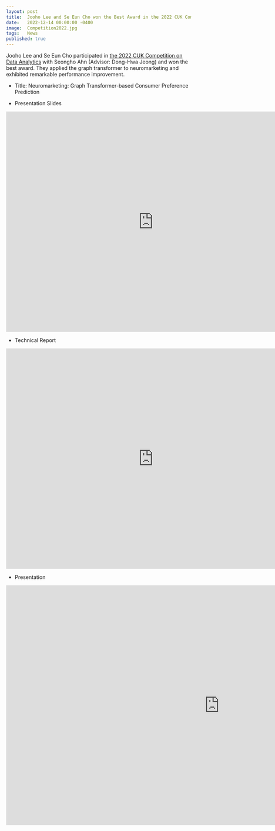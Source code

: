 ```yaml
---
layout: post
title:  Jooho Lee and Se Eun Cho won the Best Award in the 2022 CUK Competition on Data Analytics
date:   2022-12-14 00:00:00 -0400
image:  Competition2022.jpg
tags:   News
published: true
---
```


Jooho Lee and Se Eun Cho participated in [the 2022 CUK Competition on Data Analytics](https://sites.google.com/view/cukdata/home) with Seongho Ahn (Advisor: Dong-Hwa Jeong) and won the best award. They applied the graph transformer to neuromarketing and exhibited remarkable performance improvement.

* Title: Neuromarketing: Graph Transformer-based Consumer Preference Prediction

* Presentation Slides

<iframe src="https://www.slideshare.net/slideshow/embed_code/key/N3gkHXW6ieSEjn?hostedIn=slideshare&page=upload" width="800" height="600" frameborder="0" marginwidth="0" marginheight="0" scrolling="no"></iframe>

<br>

* Technical Report

<iframe src="https://www.slideshare.net/slideshow/embed_code/key/Gr5GoCUvG5vgHk?hostedIn=slideshare&page=upload" width="800" height="600" frameborder="0" marginwidth="0" marginheight="0" scrolling="no"></iframe>

<br>

* Presentation

<iframe width="1160" height="653" src="https://www.youtube.com/embed/S5NPcgpBnCM" title="S. Ahn, J. Lee, S. E. Cho: Neuromarketing: Graph Transformer-based Consumer Preference Prediction" frameborder="0" allow="accelerometer; autoplay; clipboard-write; encrypted-media; gyroscope; picture-in-picture" allowfullscreen></iframe>

<br>
